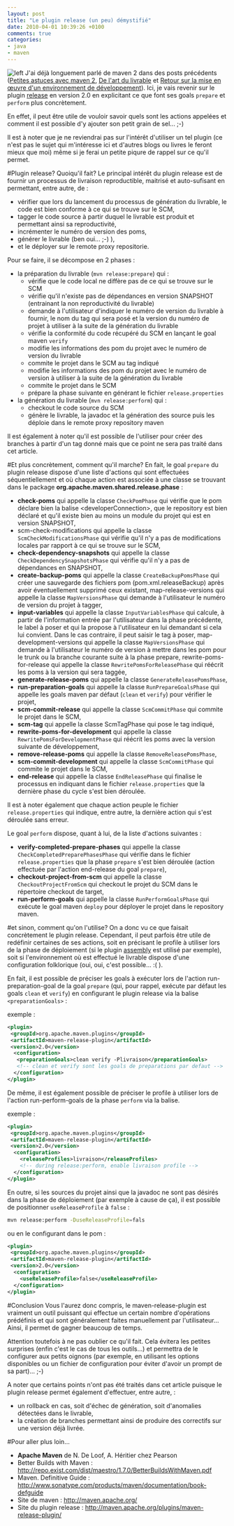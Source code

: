 ```yaml
---
layout: post
title: "Le plugin release (un peu) démystifié"
date: 2010-04-01 10:39:26 +0100
comments: true
categories: 
- java
- maven
---
```

![left](http://maven.apache.org/images/maven-logo-2.gif)
J'ai déjà longuement parlé de maven 2 dans des posts précédents ([Petites astuces avec maven 2](/2010/03/petites-astuces-avec-maven-2.html), [De l'art du livrable](/2010/02/de-l-du-livrable.html) et  [Retour sur la mise en œuvre d'un environnement de développement](/2010/01/retour-sur-la-mise-en-uvre-d_04.html)). Ici, je vais revenir sur le plugin [release](http://maven.apache.org/plugins/maven-release-plugin/) en version 2.0 en explicitant ce que font ses goals `prepare` et `perform` plus concrètement. 

En effet, il peut être utile de vouloir savoir quels sont les actions appelées et comment il est possible d'y ajouter son petit grain de sel... ;-)

Il est à noter que je ne reviendrai pas sur l'intérêt d'utiliser un tel plugin (ce n'est pas le sujet qui m'intéresse ici et d'autres blogs ou livres le feront mieux que moi) même si je ferai un petite piqure de rappel sur ce qu'il permet.

<!-- more -->

#Plugin release? Quoiqu'il fait?
Le principal intérêt du plugin release est de fournir un processus de livraison reproductible, maitrisé et auto-sufisant en permettant, entre autre, de :

* vérifier que lors du lancement du processus de génération du livrable, le code est bien conforme à ce qui se trouve sur le SCM,
* tagger le code source à partir duquel le livrable est produit et permettant ainsi sa reproductivité,
* incrémenter le numéro de version des poms,
* générer le livrable (ben oui... ;-) ), 
* et le déployer sur le remote proxy repositorie.

Pour se faire, il se décompose en 2 phases :

* la préparation du livrable (`mvn release:prepare`) qui :
	* vérifie que le code local ne diffère pas de ce qui se trouve sur le SCM
	* vérifie qu'il n'existe pas de dépendances en version SNAPSHOT (entrainant la non reproductivité du livrable)
	* demande à l'utilisateur d'indiquer le numéro de version du livrable à fournir, le nom du tag qui sera posé et la version du numéro de projet à utiliser à la suite de la génération du livrable
	* vérifie la conformité du code récupéré du SCM en lançant le goal maven `verify`
	* modifie les informations des pom du projet avec le numéro de version du livrable
	* commite le projet dans le SCM au tag indiqué
	* modifie les informations des pom du projet avec le numéro de version à utiliser à la suite de la génération du livrable
	* commite le projet dans le SCM
	* prépare la phase suivante en générant le fichier `release.properties`
* la génération du livrable (`mvn release:perform`) qui :
	* checkout le code source du SCM
	* génère le livrable, la javadoc et la génération des source puis les déploie dans le remote proxy repository maven

Il est également à noter qu'il est possible de l'utiliser pour créer des branches à partir d'un tag donné mais que ce point ne sera pas traité dans cet article.

#Et plus concrètement, comment qu'il marche?
En fait, le goal `prepare` du plugin release dispose d'une liste d'actions qui sont effectuées séquentiellement et où chaque action est associée à une classe se trouvant dans le package __org.apache.maven.shared.release.phase__ :

* __check-poms__ qui appelle la classe `CheckPomPhase` qui vérifie que le pom déclare bien la balise &lt;developerConnection&gt;, que le repository est bien déclaré et qu'il existe bien au moins un module du projet qui est en version SNAPSHOT, 
* scm-check-modifications qui appelle la classe `ScmCheckModificationsPhase` qui vérifie qu'il n'y a pas de modifications locales par rapport à ce qui se trouve sur le SCM,
* __check-dependency-snapshots__ qui appelle la classe `CheckDependencySnapshotsPhase` qui vérifie qu'il n'y a pas de dépendances en SNAPSHOT,
* __create-backup-poms__ qui appelle la classe `CreateBackupPomsPhase` qui créer une sauvegarde des fichiers pom (pom.xml.releaseBackup) après avoir éventuellement supprimé ceux existant,
map-release-versions qui appelle la classe `MapVersionsPhase` qui demande à l'utilisateur le numéro de version du projet à tagger,
* __input-variables__ qui appelle la classe `InputVariablesPhase` qui calcule, à partir de l'information entrée par l'utilisateur dans la phase précédente, le label à poser et qui la propose à l'utilisateur en lui demandant si cela lui convient. Dans le cas contraire, il peut saisir le tag à poser,
map-development-versions qui appelle la classe `MapVersionsPhase` qui demande à l'utilisateur le numéro de version à mettre dans les pom pour le trunk ou la branche courante suite à la phase prepare,
rewrite-poms-for-release qui appelle la classe `RewritePomsForReleasePhase` qui réécrit les poms à la version qui sera taggée,
* __generate-release-poms__ qui appelle la classe `GenerateReleasePomsPhase`,
* __run-preparation-goals__ qui appelle la classe `RunPrepareGoalsPhase` qui appelle les goals maven par défaut (`clean` et `verify`) pour vérifier le projet,
* __scm-commit-release__ qui appelle la classe `ScmCommitPhase` qui commite le projet dans le SCM,
* __scm-tag__ qui appelle la classe ScmTagPhase qui pose le tag indiqué,
* __rewrite-poms-for-development__ qui appelle la classe `RewritePomsForDevelopmentPhase` qui réécrit les poms avec la version suivante de développement,
* __remove-release-poms__ qui appelle la classe `RemoveReleasePomsPhase`,
* __scm-commit-development__ qui appelle la classe `ScmCommitPhase` qui commite le projet dans le SCM,
* __end-release__ qui appelle la classe `EndReleasePhase` qui finalise le processus en indiquant dans le fichier `release.properties` que la dernière phase du cycle s'est bien déroulée.

Il est à noter également que chaque action peuple le fichier `release.properties` qui indique, entre autre, la dernière action qui s'est déroulée sans erreur. 

Le goal `perform` dispose, quant à lui, de la liste d'actions suivantes : 

* __verify-completed-prepare-phases__ qui appelle la classe `CheckCompletedPreparePhasesPhase` qui vérifie dans le fichier `release.properties` que la phase `prepare` s'est bien déroulée (action effectuée par l'action end-release du goal `prepare`),
* __checkout-project-from-scm__ qui appelle la classe `CheckoutProjectFromScm` qui checkout le projet du SCM dans le répertoire checkout de target,
* __run-perform-goals__ qui appelle la classe `RunPerformGoalsPhase` qui exécute le goal maven `deploy` pour déployer le projet dans le repository maven.

#et sinon, comment qu'on l'utilise?
On a donc vu ce que faisait concrètement le plugin release. Cependant, il peut parfois être utile de redéfinir certaines de ses actions, soit en précisant le profile à utiliser lors de la phase de déploiement (si le plugin [assembly](http://maven.apache.org/plugins/maven-assembly-plugin/) est utilisé par exemple), soit si l'environnement où est effectué le livrable dispose d'une configuration folklorique (oui, oui, c'est possible... :( ).

En fait, il est possible de préciser les goals à exécuter lors de l'action run-preparation-goal de la goal `prepare` (qui, pour rappel, exécute par défaut les goals `clean` et `verify`) en configurant le plugin release via la balise `<preparationGoals>` :

exemple :
```xml
<plugin>
 <groupId>org.apache.maven.plugins</groupId>
 <artifactId>maven-release-plugin</artifactId>
 <version>2.0</version>
  <configuration>
   <preparationGoals>clean verify -Plivraison</preparationGoals>
   <!-- clean et verify sont les goals de preparations par defaut -->
  </configuration>
</plugin>
```
De même, il est également possible de préciser le profile à utiliser lors de l'action run-perform-goals de la phase `perform` via la balise.

exemple : 

```xml
<plugin>
 <groupId>org.apache.maven.plugins</groupId>
 <artifactId>maven-release-plugin</artifactId>
 <version>2.0</version>
  <configuration>
    <releaseProfiles>livraison</releaseProfiles>
    <!-- during release:perform, enable livraison profile -->
  </configuration>
</plugin>
```
En outre, si les sources du projet ainsi que la javadoc ne sont pas désirés dans la phase de déploiement (par exemple à cause de ça), il est possible de positionner `useReleaseProfile` à `false` :
```bash
mvn release:perform -DuseReleaseProfile=fals
```
ou en le configurant dans le pom :
```xml
<plugin>
 <groupId>org.apache.maven.plugins</groupId>
 <artifactId>maven-release-plugin</artifactId>
 <version>2.0</version>
  <configuration>
    <useReleaseProfile>false</useReleaseProfile>
  </configuration>
</plugin>
```

#Conclusion
Vous l'aurez donc compris, le maven-release-plugin est vraiment un outil puissant qui effectue un certain nombre d'opérations prédéfinis et qui sont généralement faites manuellement par l'utilisateur... Ainsi, il permet de gagner beaucoup de temps.

Attention toutefois à ne pas oublier ce qu'il fait. Cela évitera les petites surprises (enfin c'est le cas de tous les outils...) et permettra de le configurer aux petits oignons (par exemple, en utilisant les options disponibles ou un fichier de configuration pour éviter d'avoir un prompt de sa part)... ;-)

A noter que certains points n'ont pas été traités dans cet article puisque le plugin release permet également d'effectuer, entre autre, :

* un rollback en cas, soit d'échec de génération, soit d'anomalies détectées dans le livrable,
* la création de branches permettant ainsi de produire des correctifs sur une version déjà livrée.

#Pour aller plus loin...
* __Apache Maven__ de N. De Loof, A. Héritier chez Pearson
* Better Builds with Maven : http://repo.exist.com/dist/maestro/1.7.0/BetterBuildsWithMaven.pdf
* Maven. Definitive Guide : http://www.sonatype.com/products/maven/documentation/book-defguide
* Site de maven : http://maven.apache.org/
* Site du plugin release : http://maven.apache.org/plugins/maven-release-plugin/
